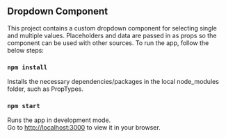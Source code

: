## Dropdown Component

This project contains a custom dropdown component for selecting single and multiple values. Placeholders and data are passed in as props so the component can be used with other sources. To run the app, follow the below steps:

### `npm install`

Installs the necessary dependencies/packages in the local node_modules folder, such as PropTypes.

### `npm start`

Runs the app in development mode.<br />
Go to [http://localhost:3000](http://localhost:3000) to view it in your browser.
